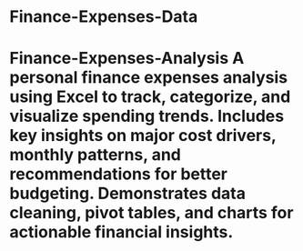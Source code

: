# Finance-Expenses-Data
# Finance-Expenses-Analysis A personal finance expenses analysis using Excel to track, categorize, and visualize spending trends. Includes key insights on major cost drivers, monthly patterns, and recommendations for better budgeting. Demonstrates data cleaning, pivot tables, and charts for actionable financial insights.

